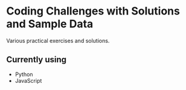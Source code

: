 # Coding Challenges with Solutions and Sample Data
Various practical exercises and solutions. 

## Currently using
- Python
- JavaScript

